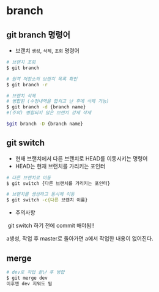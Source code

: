 # branch

## git branch 명령어

* 브랜치 `생성`, `삭제`, `조회` 명령어

```bash
# 브랜치 조회
$ git branch

# 원격 저장소의 브랜치 목록 확인
$ git branch -r

# 브랜치 삭제
# 병합된 (수정내역을 합치고 난 후에 삭제 가능)
$ git branch -d {branch name}
#(주의) 병합되지 않은 브랜치 강제 삭제

$git branch -D {branch name}
```



## git switch

* 현재 브랜치에서 다른 브랜치로 HEAD를 이동시키는 명령어
* HEAD는 현재 브랜치를 가리키는 포인터

```bash
# 다른 브랜치로 이동
$ git switch {다른 브랜치를 가리키는 포인터}

# 브랜치를 생성하고 동시에 이동
$ git switch -c{다른 브랜치 이름}
```



* 주의사항

​	git switch 하기 전에 commit 해야됨!!



a생성, 작업 후 master로 돌아가면 a에서 작업한 내용이 없어진다.



## merge

```bash
# dev로 작업 끝난 후 병합
$ git merge dev
이후엔 dev 지워도 됨
```

